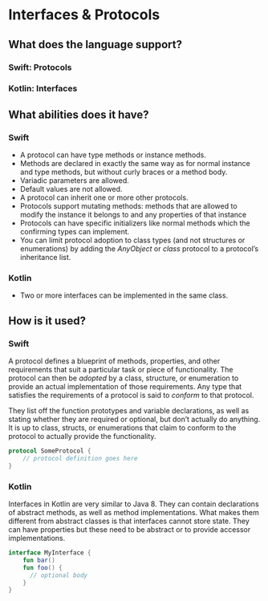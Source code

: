 # Interfaces & Protocols
## What does the language support?
### Swift: Protocols
### Kotlin: Interfaces
## What abilities does it have?
### Swift
* A protocol can have type methods or instance methods.
* Methods are declared in exactly the same way as for normal instance and type methods, but without curly braces or a method body.
* Variadic parameters are allowed.
* Default values are not allowed.
* A protocol can inherit one or more other protocols.
* Protocols support mutating methods: methods that are allowed to modify the instance it belongs to and any properties of that instance
* Protocols can have specific initializers like normal methods which the confirming types can implement.
* You can limit protocol adoption to class types (and not structures or enumerations) by adding the *AnyObject* or *class* protocol to a protocol’s inheritance list.
### Kotlin
* Two or more interfaces can be implemented in the same class.

## How is it used?
### Swift
A protocol defines a blueprint of methods, properties, and other requirements that suit a particular task or piece of functionality. The protocol can then be *adopted* by a class, structure, or enumeration to provide an actual implementation of those requirements. Any type that satisfies the requirements of a protocol is said to *conform* to that protocol.

They list off the function prototypes and variable declarations, as well as stating whether they are required or optional, but don’t actually do anything.  It is up to class, structs, or enumerations that claim to conform to the protocol to actually provide the functionality.
```Swift
protocol SomeProtocol {
    // protocol definition goes here
}
```
### Kotlin
Interfaces in Kotlin are very similar to Java 8. They can contain declarations of abstract methods, as well as method implementations. What makes them different from abstract classes is that interfaces cannot store state. They can have properties but these need to be abstract or to provide accessor implementations.
```Kotlin
interface MyInterface {
    fun bar()
    fun foo() {
      // optional body
    }
}
```
